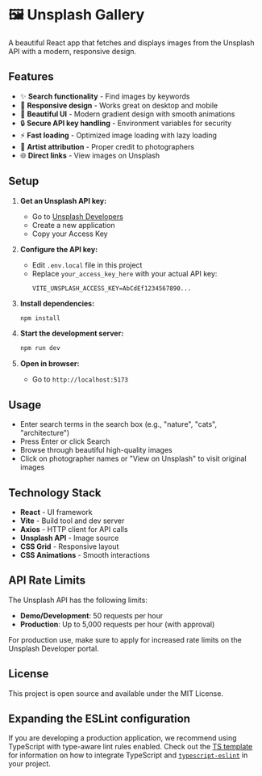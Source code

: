 # 🖼️ Unsplash Gallery

A beautiful React app that fetches and displays images from the Unsplash API with a modern, responsive design.

## Features

- ✨ **Search functionality** - Find images by keywords
- 📱 **Responsive design** - Works great on desktop and mobile
- 🎨 **Beautiful UI** - Modern gradient design with smooth animations
- 🔒 **Secure API key handling** - Environment variables for security
- ⚡ **Fast loading** - Optimized image loading with lazy loading
- 👤 **Artist attribution** - Proper credit to photographers
- 🌐 **Direct links** - View images on Unsplash

## Setup

1. **Get an Unsplash API key:**
   - Go to [Unsplash Developers](https://unsplash.com/developers)
   - Create a new application
   - Copy your Access Key

2. **Configure the API key:**
   - Edit `.env.local` file in this project
   - Replace `your_access_key_here` with your actual API key:
     ```
     VITE_UNSPLASH_ACCESS_KEY=AbCdEf1234567890...
     ```

3. **Install dependencies:**
   ```bash
   npm install
   ```

4. **Start the development server:**
   ```bash
   npm run dev
   ```

5. **Open in browser:**
   - Go to `http://localhost:5173`

## Usage

- Enter search terms in the search box (e.g., "nature", "cats", "architecture")
- Press Enter or click Search
- Browse through beautiful high-quality images
- Click on photographer names or "View on Unsplash" to visit original images

## Technology Stack

- **React** - UI framework
- **Vite** - Build tool and dev server
- **Axios** - HTTP client for API calls
- **Unsplash API** - Image source
- **CSS Grid** - Responsive layout
- **CSS Animations** - Smooth interactions

## API Rate Limits

The Unsplash API has the following limits:
- **Demo/Development**: 50 requests per hour
- **Production**: Up to 5,000 requests per hour (with approval)

For production use, make sure to apply for increased rate limits on the Unsplash Developer portal.

## License

This project is open source and available under the MIT License.

## Expanding the ESLint configuration

If you are developing a production application, we recommend using TypeScript with type-aware lint rules enabled. Check out the [TS template](https://github.com/vitejs/vite/tree/main/packages/create-vite/template-react-ts) for information on how to integrate TypeScript and [`typescript-eslint`](https://typescript-eslint.io) in your project.
